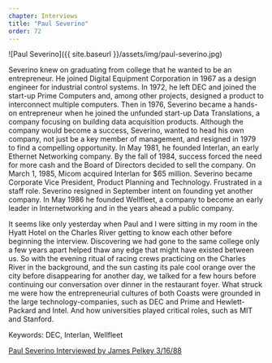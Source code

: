 ```yaml
---
chapter: Interviews
title: "Paul Severino"
order: 72
---
```


![Paul Severino]({{ site.baseurl }}/assets/img/paul-severino.jpg)

Severino knew on graduating from college that he wanted to be an entrepreneur. He joined Digital Equipment Corporation in 1967 as a design engineer for industrial control systems. In 1972, he left DEC and joined the start-up Prime Computers and, among other projects, designed a product to interconnect multiple computers. Then in 1976, Severino became a hands-on entrepreneur when he joined the unfunded start-up Data Translations, a company focusing on building data acquisition products. Although the company would become a success, Severino, wanted to head his own company, not just be a key member of management, and resigned in 1979 to find a compelling opportunity. In May 1981, he founded Interlan, an early Ethernet Networking company. By the fall of 1984, success forced the need for more cash and the Board of Directors decided to sell the company. On March 1, 1985, Micom acquired Interlan for $65 million. Severino became Corporate Vice President, Product Planning and Technology. Frustrated in a staff role. Severino resigned in September intent on founding yet another company. In May 1986 he founded Wellfleet, a company to become an early leader in Internetworking and in the years ahead a public company.

It seems like only yesterday when Paul and I were sitting in my room in the Hyatt Hotel on the Charles River getting to know each other before beginning the interview. Discovering we had gone to the same college only a few years apart helped thaw any edge that might have existed between us. So with the evening ritual of racing crews practicing on the Charles River in the background, and the sun casting its pale cool orange over the city before disappearing for another day, we talked for a few hours before continuing our conversation over dinner in the restaurant foyer. What struck me were how the entrepreneurial cultures of both Coasts were grounded in the large technology-companies, such as DEC and Prime and Hewlett-Packard and Intel. And how universities played critical roles, such as MIT and Stanford.

Keywords: DEC, Interlan, Wellfleet

[Paul Severino Interviewed by James Pelkey 3/16/88](https://archive.computerhistory.org/resources/access/text/2017/11/102738590-05-01-acc.pdf)
